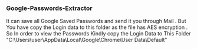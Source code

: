 ### Google-Passwords-Extractor ####

It can save all Google Saved Passwords and send it you through Mail . But You have copy the Login data to this folder as the file has AES encryption .
So In order to view the Passwords Kindly copy the Login Data to This Folder "C:\Users\user\AppData\Local\Google\Chrome\User Data\Default\"
